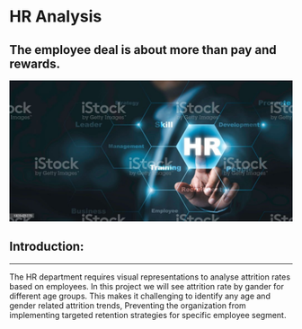 # HR Analysis

The employee deal is about more than pay and rewards. 
---


![](istockphoto-1325421270-1024x1024.jpg)

## Introduction:
---
The HR department requires visual representations to analyse attrition rates based on employees.
In this project we will see attrition rate by gander for different age groups.
This makes it challenging to identify any age and gender related attrition trends,
Preventing the organization from implementing targeted retention strategies for specific employee segment.
